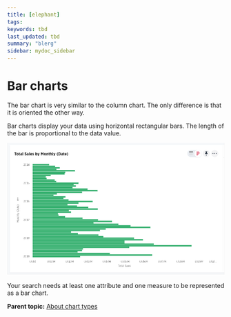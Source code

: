 ```yaml
---
title: [elephant]
tags: 
keywords: tbd
last_updated: tbd
summary: "blerg"
sidebar: mydoc_sidebar
---
```

# Bar charts

The bar chart is very similar to the column chart. The only difference is that it is oriented the other way.

Bar charts display your data using horizontal rectangular bars. The length of the bar is proportional to the data value.

 ![](../../../images/bar_chart_example.png "Bar chart example") 

Your search needs at least one attribute and one measure to be represented as a bar chart.

**Parent topic:** [About chart types](../../../pages/end_user_guide/end_user_search/about_chart_types.html)

